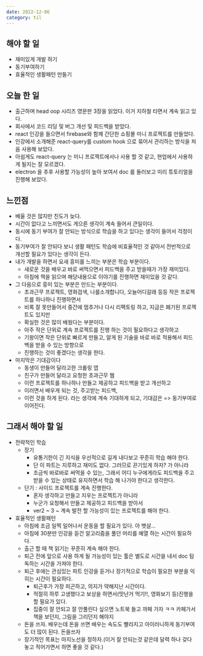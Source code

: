 ```yaml
---
date: 2022-12-06
category: til
---
```


## 해야 할 일

- 재미있게 개발 하기
- 동기부여하기
- 효율적인 생활패턴 만들기

## 오늘 한 일

- 출근하며 head oop 시리즈 영문판 3장을 읽었다. 이거 지하철 타면서 계속 읽고 있다.
- 회사에서 코드 리딩 및 버그 개선 및 피드백을 받았다.
- react 인강을 들으면서 firebase와 함께 간단한 쇼핑몰 미니 프로젝트를 만들었다.
- 인강에서 소개해준 react-query를 custom hook 으로 묶어서 관리하는 방식을 처음 사용해 보았다.
- 아쉽게도 react-query 는 미니 프로젝트에서나 사용 할 것 같고, 현업에서 사용하게 될지는 잘 모르겠다.
- electron 을 추후 사용할 가능성이 높아 보여서 doc 를 둘러보고 미리 튜토리얼을 진행해 보았다.

## 느낀점

- 배울 것은 많지만 진도가 늦다.
- 시간이 없다고 느끼면서도 게으른 생각이 계속 들어서 큰일이다.
- 동시에 동기 부여가 잘 안되는 방식으로 학습을 하고 있다는 생각이 들어서 걱정이다.
- 동기부여가 잘 안되다 보니 생활 패턴도 학습에 비효율적인 것 같아서 전반적으로 개선할 필요가 있다는 생각이 든다.
- 내가 개발을 하면서 요새 흥미를 느끼는 부분은 학습 부분이다.
  - 새로운 것을 배우고 바로 써먹으면서 피드백을 주고 받을때가 가장 재미있다.
  - 아침에 책을 읽으며 해당내용으로 이야기를 진행하면 재미있을 것 같다.
- 그 다음으로 흥미 있는 부분은 만드는 부분이다.
  - 초과근무 프로젝트, 영화검색, 나를소개합니다, 오늘어디갈래 등등 작은 프로젝트를 하나하나 진행하면서
  - 비록 잘 못만들어서 중간에 멈추거나 다시 리팩토링 하고, 지금은 폐기된 프로젝트도 있지만
  - 확실한 것은 많이 배웠다는 부분이다.
  - 아주 작은 단위로 계속 프로젝트를 진행 하는 것이 필요하다고 생각하고
  - 기왕이면 작은 단위로 빠르게 만들고, 알게 된 기술을 바로 바로 적용해서 피드백을 받을 수 있는 방향으로
  - 진행하는 것이 좋겠다는 생각을 한다.
- 마지막은 기대감이다
  - 동생이 만들어 달라고한 크롤링 앱
  - 친구가 만들어 달라고 요청한 초과근무 웹
  - 이런 프로젝트를 하나하나 만들고 제공하고 피드백을 받고 개선하고
  - 이러면서 배우게 되는 것, 주고받는 피드백,
  - 이런 것을 하게 된다. 라는 생각에 계속 기대하게 되고, 기대감은 => 동기부여로 이어진다.

## 그래서 해야 할 일

- 전략적인 학습
  - 장기
    - 유통기한이 긴 지식을 우선적으로 길게 내다보고 꾸준히 학습 해야 한다.
    - 단 이 파트는 지루하고 재미도 없다. 그러므로 끈기있게 하자? 가 아니라
    - 조금씩 바로바로 써먹을 수 있는, 그래서 어디 누구에게라도 피드백을 주고 받을 수 있는 상태로 유지하면서 학습 해 나가야 한다고 생각한다.
  - 단기 : 사이드 프로젝트를 계속 진행한다.
    - 혼자 생각하고 만들고 지우는 프로젝트가 아니라
    - 누군가 요청해서 만들고 제공하고 피드백을 받아서
    - ver2 ~ 3 ~ 계속 발전 할 가능성이 있는 프로젝트를 해야 한다.
- 효율적인 생활패턴
  - 아침에 조금 일찍 일어나서 운동을 할 필요가 있다. 아 뱃살...
  - 아침에 30분만 인강을 듣건 알고리즘을 풀던 머리를 예열 하는 시간이 필요하다.
  - 출근 할 때 책 읽기는 꾸준히 계속 해야 한다.
  - 퇴근 전에 앞으로 사용 하게 될 가능성이 있는 툴은 별도로 시간을 내서 doc 탐독하는 시간을 가져야 한다.
  - 퇴근 후에는 관심있는 파트 인강을 듣거나 장기적으로 학습이 필요한 부분을 익히는 시간이 필요하다.
    - 퇴근후가 가장 피곤하고, 의지가 약해지난 시간이다.
    - 적절히 하루 고생했다고 보상을 하면서(맛난거 먹기!!, 영화보기 등)진행을 할 필요가 있다.
    - 집중이 잘 안되고 잘 안풀린다 싶으면 노트북 들고 까페 가자 ㅋㅋ 카페가서 책을 보던지, 그림을 그리던지 해야지
  - 돈을 쓰자. 배우는데 돈을 쓰면 배우는 속도도 빨라지고 아이러니하게 동기부여도 더 많이 된다. 돈을쓰자
  - 장기적인 목표는 마지노선을 정하자.(이거 잘 안되는것 같은데 달력 하나 갖다놓고 적어가면서 하면 좋을 것 같다.)
